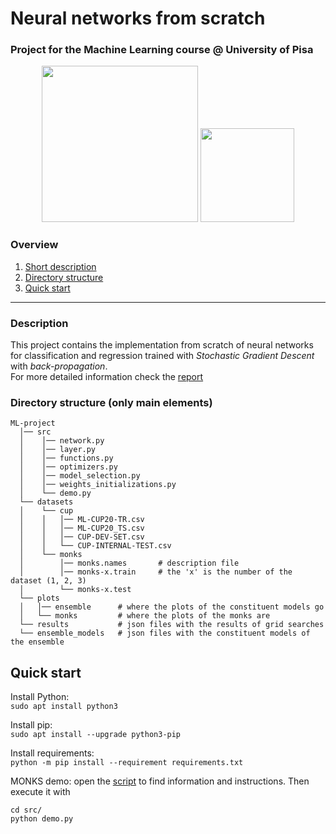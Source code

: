 # Neural networks from scratch
### Project for the Machine Learning course @ University of Pisa<br>
<div align="center">
  <img width=250px src="https://cv-tricks.com/wp-content/uploads/2018/09/Neural-Network-Architecures.jpg">
  <img width=150px src="https://www.plan4res.eu/wp-content/uploads/2018/02/University-of-Pisa-Italy.png">
</div>

### Overview
1. [Short description](#description)
2. [Directory structure](#directory-structure-only-main-elements)
3. [Quick start](#quick-start)
---

### Description
This project contains the implementation from scratch of neural networks for classification and regression
trained with _Stochastic Gradient Descent_ with _back-propagation_.<br>
For more detailed information check the [report](report.pdf)

### Directory structure (only main elements)
```
ML-project
  │── src
  │    │── network.py
  │    │── layer.py
  │    │── functions.py
  │    │── optimizers.py
  │    │── model_selection.py
  │    │── weights_initializations.py
  │    └── demo.py
  └── datasets
  │    └── cup
  │    │   │── ML-CUP20-TR.csv
  │    │   │── ML-CUP20_TS.csv
  │    │   │── CUP-DEV-SET.csv
  │    │   └── CUP-INTERNAL-TEST.csv
  │    └── monks
  │        │── monks.names       # description file
  │        │── monks-x.train     # the 'x' is the number of the dataset (1, 2, 3)
  │        └── monks-x.test
  └── plots
  │   │── ensemble      # where the plots of the constituent models go
  │   └── monks         # where the plots of the monks are
  └── results           # json files with the results of grid searches
  └── ensemble_models   # json files with the constituent models of the ensemble
```

## Quick start
Install Python:<br>
`sudo apt install python3`

Install pip:<br>
`sudo apt install --upgrade python3-pip`

Install requirements:<br>
`python -m pip install --requirement requirements.txt`

MONKS demo: open the [script](src/demo.py) to find information and instructions.
Then execute it with
```
cd src/
python demo.py
```
